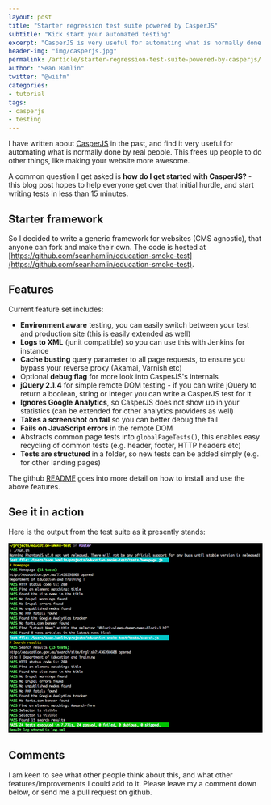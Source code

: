 ```yaml
---
layout: post
title: "Starter regression test suite powered by CasperJS"
subtitle: "Kick start your automated testing"
excerpt: "CasperJS is very useful for automating what is normally done by real people"
header-img: "img/casperjs.jpg"
permalink: /article/starter-regression-test-suite-powered-by-casperjs/
author: "Sean Hamlin"
twitter: "@wiifm"
categories:
- tutorial
tags:
- casperjs
- testing
---
```


I have written about [CasperJS](/article/why-i-use-casperjs-regression-testing-web-applications) in the past, and find it very useful for automating what is normally done by real people. This frees up people to do other things, like making your website more awesome.

A common question I get asked is **how do I get started with CasperJS?** - this blog post hopes to help everyone get over that initial hurdle, and start writing tests in less than 15 minutes.

## Starter framework

So I decided to write a generic framework for websites (CMS agnostic), that anyone can fork and make their own. The code is hosted at [https://github.com/seanhamlin/education-smoke-test](https://github.com/seanhamlin/education-smoke-test).

## Features

Current feature set includes:

* **Environment aware** testing, you can easily switch between your test and production site (this is easily extended as well)
* **Logs to XML** (junit compatible) so you can use this with Jenkins for instance
* **Cache busting** query parameter to all page requests, to ensure you bypass your reverse proxy (Akamai, Varnish etc)
* Optional **debug flag** for more look into CasperJS's internals
* **jQuery 2.1.4** for simple remote DOM testing - if you can write jQuery to return a boolean, string or integer you can write a CasperJS test for it
* **Ignores Google Analytics**, so CasperJS does not show up in your statistics (can be extended for other analytics providers as well)
* **Takes a screenshot on fail** so you can better debug the fail
* **Fails on JavaScript errors** in the remote DOM
* Abstracts common page tests into <code>globalPageTests()</code>, this enables easy recycling of common tests (e.g. header, footer, HTTP headers etc)
* **Tests are structured** in a folder, so new tests can be added simply (e.g. for other landing pages)

The github [README](https://github.com/seanhamlin/education-smoke-test/blob/master/README.md) goes into more detail on how to install and use the above features.

## See it in action

Here is the output from the test suite as it presently stands:

<img src="https://raw.githubusercontent.com/seanhamlin/education-smoke-test/master/images/example-run.png" alt="Output from the test suite showing green success passes" class="img-responsive img-thumbnail" />

## Comments

I am keen to see what other people think about this, and what other features/improvements I could add to it. Please leave my a comment down below, or send me a pull request on github.
